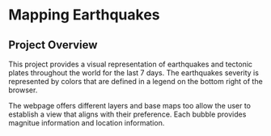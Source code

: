 # Mapping Earthquakes

## Project Overview

This project provides a visual representation of earthquakes and tectonic plates throughout the world for the last 7 days.  The earthquakes severity is represented by colors that are defined in a legend on the bottom right of the browser.  

The webpage offers different layers and base maps too allow the user to establish a view that aligns with their preference.  Each bubble provides magnitue information and location information.  